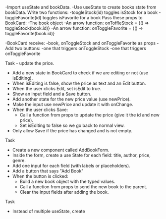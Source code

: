 -Import useState and bookData.
-Use useState to create books state from bookData.
Write two functions:
-toogleStock(id) toggles isStock for a book
-toggleFavorite(id) toggles isFavorite for a book
Pass these props to BookCard:
-The book object
-An arrow function: onToffleStock = {() => toggleStock(book.id)}
-An arrow function: onToggleFavorite = {() => toggleFavorite(book.id)}

-BookCard receive:
-book, onToggleStock and onToggleFavorite as props
-Add two buttons:
-one that triggers onToggleStock
-one that triggers onToggleFavorite


Task - update the price.
- Add a new state in BookCard to check if we are editing or not (use isEditing).
- When isEditing is false, show the price as text and an Edit button.
- When the user clicks Edit, set isEdit to true.
- Show an input field and a Save button.
- Add another state for the new price value (uxe newPrice).
- Make the input use newPrice and update it with onChange.
- When the user clicks Save:
    - Call a function from props to update the price (give it the id and new price).
    - Set isEditing to false so we go back to normal view.
- Only allow Save if the price has changed and is not empty.

Task
- Create a new component called AddBookForm.
- Inside the form, create a use State for each field: title, author, price, genre.
- Add one input for each field (with labels or placeholders).
- Add a button that says "Add Book"
- When the button is clicked:
    - Build a new book object with the typed values.
    - Call a function from props to send the new book to the parent.
    - Clear the input fields after adding the book.

Task
- Instead of multiple useState, create